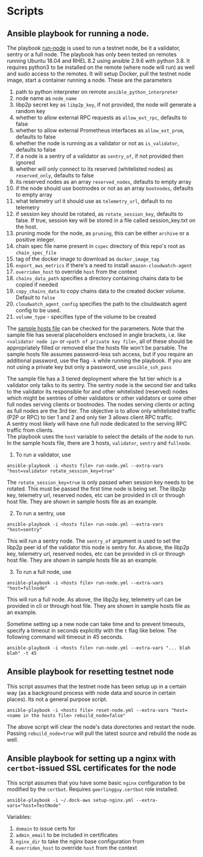 # Scripts

## Ansible playbook for running a node.

The playbook [run-node](run-node.yml) is used to run a testnet node, be it a validator, sentry
or a full node. The playbook has only been tested on remotes running Ubuntu 18.04 and RHEL 8.2 using ansible 2.9.6 with python 3.8. 
It requires python3 to be installed on the remote (where node will run) as well and sudo access to the remotes. It will setup Docker, 
pull the testnet node image, start a container running a node. These are the parameters

1. path to python interpreter on remote `ansible_python_interpreter`
2. node name as `node_name`
3. libp2p secret key as `libp2p_key`, if not provided, the node will generate a random key
4. whether to allow external RPC requests as `allow_ext_rpc`, defaults to false
5. whether to allow external Prometheus interfaces as `allow_ext_prom`, defaults to false
6. whether the node is running as a validator or not as `is_validator`, defaults to false
7. if a node is a sentry of a validator as `sentry_of`, if not provided then ignored
8. whether will only connect to its reserved (whitelisted nodes) as `reserved_only`, defaults to false
9. its reserved nodes as an array `reserved_nodes`, defaults to empty array
10. if the node should use bootnodes or not as an array `bootnodes`, defaults to empty array
11. what telemetry url it should use as `telemetry_url`, default to no telemetry
12. if session key should be rotated, as `rotate_session_key`, defaults to false. If true, session key will be stored 
in a file called session_key.txt on the host.
13. pruning mode for the node, as `pruning`, this can be either `archive` or a positive integer.
14. chain spec file name present in `cspec` directory of this repo's root as `chain_spec_file`
15. tag of the docker image to download as `docker_image_tag`
16. `export_aws_metrics` if there's a need to install `amazon-cloudwatch-agent`
17. `overriden_host` to override `host` from the context
18. `chains_data_path` specifies a directory containing chains data to be copied if needed
19. `copy_chains_data` to copy chains data to the created docker volume. Default to `false`
20. `cloudwatch_agent_config` specifies the path to the clouldwatch agent config to be used.
21. `volume_type` - specifies type of the volume to be created

The [sample hosts file](hosts.sample) can be checked for the parameters. Note that the sample file has several 
placeholders enclosed in angle brackets, i.e. like `<validator node ip>` or `<path of private key file>`, all of these 
should be appropriately filled or removed else the hosts file won't be parsable. The sample hosts file assumes password-less 
ssh access, but if you require an additional password, use the flag `-k` while running the playbook. If you are not using a 
private key but only a password, use `ansible_ssh_pass`

The sample file has a 3 tiered deployment where the 1st tier which is a validator only talks to its sentry. 
The sentry node is the second tier and talks to the validator its responsible for and other whitelisted 
(reserved) nodes which might be sentries of other validators or other validators or some other full nodes 
serving clients or bootnodes. The nodes serving clients or acting as full nodes are the 3rd tier.
The objective is to allow only whitelisted traffic (P2P or RPC) to tier 1 and 2 and only tier 3 allows client RPC traffic.  
A sentry most likely will have one full node dedicated to the serving RPC traffic from clients.  
The playbook uses the `host` variable to select the details of the node to run. In the sample hosts file, there are 3 hosts, 
`validator`, `sentry` and `fullnode`.

1. To run a validator, use
```
ansible-playbook -i <hosts file> run-node.yml --extra-vars "host=validator rotate_session_key=true"
```
The `rotate_session_key=true` is only passed when session key needs to be rotated. This must be passed the first time node is being set.
The libp2p key, telemetry url, reserved nodes, etc can be provided in cli or through host file. They are shown in sample hosts file as an example.

2. To run a sentry, use
```
ansible-playbook -i <hosts file> run-node.yml --extra-vars "host=sentry"
```
This will run a sentry node. The `sentry_of` argument is used to set the libp2p peer id of the validator this node is sentry for.
As above, the libp2p key, telemetry url, reserved nodes, etc can be provided in cli or through host file. They are shown in sample hosts file as an example.

3. To run a full node, use
```
ansible-playbook -i <hosts file> run-node.yml --extra-vars "host=fullnode"
```
This will run a full node. 
As above, the libp2p key, telemetry url can be provided in cli or through host file. They are shown in sample hosts file as an example.

Sometime setting up a new node can take time and to prevent timeouts, specify a timeout in seconds explicitly with the `t` flag like below. 
The following command will timeout in 45 seconds. 

```
ansible-playbook -i <hosts file> run-node.yml --extra-vars "... blah blah" -t 45
```

## Ansible playbook for resetting testnet node

This script assumes that the testnet node has been setup up in a certain way (as a background process with node data and source in certain places). Its not a general purpose script.

```
ansible-playbook -i <hosts file> reset-node.yml --extra-vars "host=<name in the hosts file> rebuild_node=false"
```

The above script will clear the node's data dorectories and restart the node. Passing `rebuild_node=true` will pull the latest source and rebuild the node as well.


## Ansible playbook for setting up a nginx with `certbot`-issued SSL certificates for the node

This script assumes that you have some basic `nginx` configuration to be modified by the `certbot`.
Requires `geerlingguy.certbot` role installed.

```
ansible-playbook -i ~/.dock-aws setup-nginx.yml --extra-vars="host=TestNode"
```

Variables:

1. `domain` to issue certs for
2. `admin_email` to be included in certificates
3. `nginx_dir` to take the nginx base configuration from
4. `overriden_host` to override `host` from the context